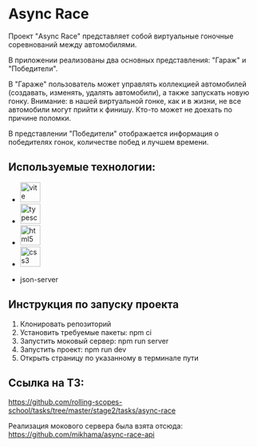 # Async Race

Проект "Async Race" представляет собой виртуальные гоночные соревнований между автомобилями.

В приложении реализованы два основных представления: "Гараж" и "Победители". 

В "Гараже" пользователь может управлять коллекцией автомобилей (создавать, изменять, удалять автомобили), а также запускать новую гонку. Внимание: в нашей виртуальной гонке, как и в жизни, не все автомобили могут прийти к финишу. Кто-то может не доехать по причине поломки. 

В представлении "Победители" отображается информация о победителях гонок, количестве побед и лучшем времени. 

## Используемые технологии:
- <img alt="vite" src="https://img.shields.io/badge/vite-646CFF.svg?style=for-the-badge&logo=vite&logoColor=white" height="40"/>

- <img alt="typescript" src="https://img.shields.io/badge/typescript-3178C6.svg?style=for-the-badge&logo=typescript&logoColor=white" height="40"/>

- <img alt="html5" src="https://img.shields.io/badge/html5-%23E34F26.svg?style=for-the-badge&logo=html5&logoColor=white" height="40"/>

- <img alt="css3" src="https://img.shields.io/badge/CSS3-1572b6.svg?style=for-the-badge&logo=CSS3&logoColor=white" height="40"/>

- json-server

## Инструкция по запуску проекта
1. Клонировать репозиторий
2. Установить требуемые пакеты: npm ci
3. Запустить моковый сервер: npm run server
4. Запустить проект: npm run dev
5. Открыть страницу по указанному в терминале пути


## Ссылка на ТЗ: 
https://github.com/rolling-scopes-school/tasks/tree/master/stage2/tasks/async-race

Реализация мокового сервера была взята отсюда: https://github.com/mikhama/async-race-api
